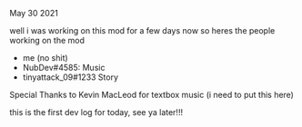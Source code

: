May 30 2021

well i was working on this mod for a few days now so heres the people working on the mod

- me (no shit)
- NubDev#4585: Music
- tinyattack_09#1233 Story

Special Thanks to Kevin MacLeod for textbox music (i need to put this here)

this is the first dev log for today, see ya later!!!
